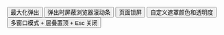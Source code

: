 <div class="layui-btn-container">
  <button type="button" class="layui-btn layui-btn-primary" lay-on="test-more-max">
    最大化弹出
  </button>
  <button type="button" class="layui-btn layui-btn-primary" lay-on="test-more-scrollbar">
    弹出时屏蔽浏览器滚动条
  </button>
  <button type="button" class="layui-btn layui-btn-primary" lay-on="test-more-lockscreen">
    页面锁屏 <span class="layui-badge-dot"></span>
  </button>
  <button type="button" class="layui-btn layui-btn-primary" lay-on="test-more-shade">
    自定义遮罩颜色和透明度
  </button>
  <button type="button" class="layui-btn layui-btn-primary" lay-on="test-more-stack">
    <span class="layui-badge-dot"></span> 多窗口模式 + 层叠置顶 + Esc 关闭
  </button>
</div>

<style>
.class-demo-layer-lockscreen{background: url(https://unpkg.com/outeres@0.0.12/img/wallpaper/001.jpg) #16b777; background-size: cover; color: rgba(255,255,255,1);}
.class-demo-layer-lockscreen .layui-form{position: absolute; top: 50%; left: 50%; width: 300px; transform: translate(-50%, -50%);}
.class-demo-layer-lockscreen .layui-form > div{margin-bottom: 8px;}
.class-demo-layer-pin{width: 100%; height: 38px; padding: 0 8px; background-color: rgba(255,255,255,.8); border: none; border-radius: 3px; box-sizing: border-box;}
.class-demo-layer-lockscreen .layui-input-suffix{pointer-events: auto; background-color: rgba(0,0,0,.5); border-radius: 0 3px 3px 0;}
.class-demo-layer-lockscreen .layui-input-suffix .layui-icon-right{cursor: pointer; color: #fff;}
</style>

<!-- import layui --> 
<script>
layui.use(function(){
  var layer = layui.layer;
  var util = layui.util;
  var form = layui.form;
  var $ = layui.$;

  // 事件
  util.on('lay-on', {
    'test-more-max': function(){
      layer.open({
        type: 1,
        content: '<div style="padding: 16px;">任意 HTML 内容</div>',
        area: ['320px', '195px'], // 初始宽高
        maxmin: true,
        success: function(layero, index){
          layer.full(index); // 最大化
        }
      });
    },
    'test-more-scrollbar': function(){
      layer.open({
        content: '浏览器滚动条已暂时屏蔽，关闭弹层后自动恢复',
        scrollbar: false
      });
    },
    'test-more-lockscreen': function(){
      layer.open({
        type: 1,
        title: false, // 禁用标题栏
        closeBtn: false, // 禁用默认关闭按钮
        area: ['100%', '100%'],
        scrollbar: false, // 暂时屏蔽浏览器滚动条
        anim: -1, // 禁用弹出动画
        isOutAnim: false, // 禁用关闭动画
        resize: false,  // 禁用右下角拉伸尺寸
        id: 'ID-layer-demo-inst',
        skin: 'class-demo-layer-lockscreen', // className
        content: ['<div class="layui-form">',
          '<div class="layui-input-wrap">',
            '<input type="password" class="class-demo-layer-pin" lay-affix="eye">',
            '<div class="layui-input-suffix">',
              '<i class="layui-icon layui-icon-right" id="ID-layer-demo-unlock"></i>',
            '</div>',
          '</div>',
          '<div>输入 111111 后回车，即可退出锁屏示例</div>',
        '</div>'].join(''),
        success: function(layero, index){
          var input = layero.find('input');
          var PASS = '111111';
          
          form.render(); // 表单组件渲染
          input.focus();

          // 点击解锁按钮
          var elemUnlock = layero.find('#ID-layer-demo-unlock');
          elemUnlock.on('click', function(){
            if($.trim(input[0].value) === PASS){
              layer.close(index);
              layer.closeLast('dialog'); // 关闭最新打开的信息框
            } else {
              layer.msg('锁屏密码输入有误', {offset: '16px', anim: 'slideDown'})
              input.focus();
            }
          });

          // 回车
          input.on('keyup', function(e){
            var elem = this;
            var keyCode = e.keyCode;
            if(keyCode === 13){
              elemUnlock.trigger('click');
            }
          });
        }
      })
    },
    'test-more-shade': function(){
      layer.open({
        type: 1,
        content: '<div style="padding: 16px;">任意 HTML 内容</div>',
        area: ['320px', '195px'], // 初始宽高
        shade: [0.9, '#000'],
        shadeClose: true // 点击遮罩区域，关闭弹层
      });
    },
    'test-more-stack': function(){
      var that = this;

      // 多窗口模式 + 层叠置顶 + Esc 关闭
      layer.open({
        type: 1,
        title: '当你选择该窗体时，即会在最顶端',
        area: ['390px', '260px'],
        shade: 0,
        maxmin: true,
        offset: [ // 为了便于演示，此处采用随机坐标
          Math.random()*($(window).height()-300),
          Math.random()*($(window).width()-390)
        ],
        content: '<div style="padding: 16px;">内容标记：'+ new Date().getTime() + '，按 ESC 键可关闭。<br><br>当你的页面有很多很多 layer 窗口，你需要像 Window 窗体那样，点击某个窗口，该窗体就置顶在上面，那么 layer.setTop() 可以来轻松实现。它采用巧妙的逻辑，以使这种置顶的性能达到最优。</div>',   
        btn: ['继续弹出', '全部关闭'], //只是为了演示
        yes: function(){
          $(that).click(); 
        },
        btn2: function(){
          layer.closeAll();
        },
        zIndex: layer.zIndex, // 重点 1 --- 初始设置当前最高层叠顺序，
        success: function(layero, index){
          layer.setTop(layero); // 重点 2 --- 保持选中窗口置顶
          
          // 记录索引，以便按 esc 键关闭。事件见代码最末尾处。
          layer.escIndex = layer.escIndex || [];
          layer.escIndex.unshift(index);
          // 选中当前层时，将当前层索引放置在首位
          layero.on('mousedown', function(){
            var _index = layer.escIndex.indexOf(index);
            if(_index !== -1){
              layer.escIndex.splice(_index, 1); //删除原有索引
            }
            layer.escIndex.unshift(index); //将索引插入到数组首位
          });
        },
        end: function(){
          //更新索引
          if(typeof layer.escIndex === 'object'){
            layer.escIndex.splice(0, 1);
          }
        }
      });
    }
  });

  // 多窗口模式 - esc 键
  $(document).on('keyup', function(e){
    if(e.keyCode === 27){
      layer.close(layer.escIndex ? layer.escIndex[0] : 0);
    }
  });

});
</script>
